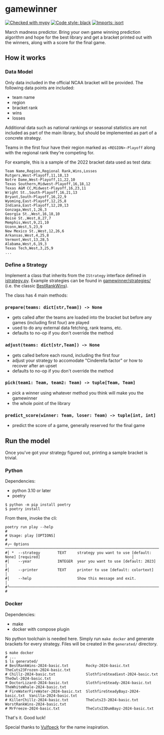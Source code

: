 # gamewinner

[![Checked with mypy](https://www.mypy-lang.org/static/mypy_badge.svg)](https://mypy-lang.org/)
[![Code style: black](https://img.shields.io/badge/code%20style-black-000000.svg)](https://github.com/psf/black)
[![Imports: isort](https://img.shields.io/badge/%20imports-isort-%231674b1?style=flat&labelColor=ef8336)](https://pycqa.github.io/isort/)

March madness predictor. Bring your own game winning prediction algorithm and
hope for the best library and get a bracket printed out with the winners, along
with a score for the final game.

## How it works

### Data Model

Only data included in the official NCAA bracket will be provided. The following
data points are included:

- team name
- region
- bracket rank
- wins
- losses

Additional data such as national rankings or seasonal statistics are not
included as part of the main library, but should be implemented as part of a
concrete strategy.

Teams in the first four have their region marked as `<REGION>-Playoff` along
with the regional rank they're competing for.

For example, this is a sample of the 2022 bracket data used as test data:

```csv
Team Name,Region,Regional Rank,Wins,Losses
Rutgers,West-Playoff,11,18,13
Notre Dame,West-Playoff,11,22,10
Texas Southern,Midwest-Playoff,16,18,12
Texas A&M CC,Midwest-Playoff,16,23,11
Wright St.,South-Playoff,16,21,13
Bryant,South-Playoff,16,22,9
Wyoming,East-Playoff,12,25,8
Indiana,East-Playoff,12,20,13
Gonzaga,West,1,26,3
Georgia St.,West,16,18,10
Boise St.,West,8,27,7
Memphis,West,9,21,10
Uconn,West,5,23,9
New Mexico St.,West,12,26,6
Arkansas,West,4,25,8
Vermont,West,13,28,5
Alabama,West,6,19,3
Texas Tech,West,3,25,9
...
```

### Define a Strategy

Implement a class that inherits from the `IStrategy` interface defined in
[istrategy.py](https://github.com/ntbloom/gamewinner/blob/main/gamewinner/strategies/istrategy.py).
Example strategies can be found in
[gamewinner/strategies/](https://github.com/ntbloom/gamewinner/blob/main/gamewinner/strategies/)
(i.e. the classic
[BestRankWins](https://github.com/ntbloom/gamewinner/blob/main/gamewinner/strategies/best_rank_wins.py)).

The class has 4 main methods:

### `prepare(teams: dict[str,Team]) -> None`

- gets called after the teams are loaded into the bracket but before any games
  (including first four) are played
- used to do any external data fetching, rank teams, etc.
- defaults to no-op if you don't override the method

### `adjust(teams: dict[str,Team]) -> None`

- gets called before each round, including the first four
- adjust your strategy to accomodate "Cinderella factor" or how to recover after
  an upset
- defaults to no-op if you don't override the method

### `pick(team1: Team, team2: Team) -> tuple[Team, Team]`

- pick a winner using whatever method you think will make you the gamewinner
- the whole point of the library

### `predict_score(winner: Team, loser: Team) -> tuple[int, int]`

- predict the score of a game, generally reserved for the final game

## Run the model

Once you've got your strategy figured out, printing a sample bracket is trivial.

### Python

Dependencies:
* python 3.10 or later
* poetry

```shell
$ python -m pip install poetry
$ poetry install
```

From there, invoke the cli:

```shell
poetry run play --help
#                                                                                                                              
# Usage: play [OPTIONS]                                                                                                      
#                                                                                                                              
#╭─ Options ──────────────────────────────────────────────────────────────────────────────────────────────────────────────────╮
#│ *  --strategy        TEXT     strategy you want to use [default: None] [required]                                          │
#│    --year            INTEGER  year you want to use [default: 2023]                                                         │
#│    --printer         TEXT     printer to use [default: colortext]                                                          │
#│    --help                     Show this message and exit.                                                                  │
#╰────────────────────────────────────────────────────────────────────────────────────────────────────────────────────────────╯
#
```

### Docker

Dependencies:
* make
* docker with compose plugin

No python toolchain is needed here. Simply run `make docker` and generate 
brackets for every strategy.  Files will be created in the `generated/`
directory.

```shell
$ make docker
# ...
$ ls generated/
# BestRankWins-2024-basic.txt        Rocky-2024-basic.txt                TheCuts23Frozen-2024-basic.txt
# Chillz-2024-basic.txt              SlothfireSteadiest-2024-basic.txt   TheOwl-2024-basic.txt
# DoctorLizard-2024-basic.txt        SlothfireSteady-2024-basic.txt      TheWhiteWhale-2024-basic.txt
# FireWaterFireWater-2024-basic.txt  SlothfireSteadyBayz-2024-basic.txt  Vanilla-2024-basic.txt
# KillerChillz-2024-basic.txt        TheCuts23-2024-basic.txt            WorstRankWins-2024-basic.txt
# MrFreeze-2024-basic.txt            TheCuts23DumBayz-2024-basic.txt

```

That's it. Good luck!

Special thanks to [Vulfpeck](https://youtu.be/j3rwKl267gEh) for the name
inspiration.
